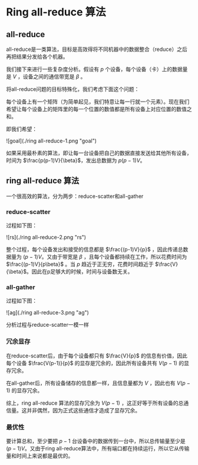 # Ring all-reduce 算法

## all-reduce

all-reduce是一类算法，目标是高效得将不同机器中的数据整合（reduce）之后再把结果分发给各个机器。

我们接下来进行一些复杂度分析。假设有 $p$ 个设备，每个设备（卡）上的数据量是 $V$ ，设备之间的通信带宽是 $\beta$ 。

将all-reduce问题的目标特殊化，我们考虑下面这个问题：

每个设备上有一个矩阵（为简单起见，我们特意让每一行就一个元素）。现在我们希望让每个设备上的矩阵里的每一个位置的数值都是所有设备上对应位置的数值之和。

即我们希望：

![goal](./ring all-reduce-1.png "goal")

如果采用最朴素的算法，即让每一台设备把自己的数据直接发送给其他所有设备，时间为 $\frac{p(p-1)V}{\beta}$，发出总数据为 $p(p-1)V$。

## ring all-reduce 算法

一个很高效的算法，分为两步：reduce-scatter和all-gather

### reduce-scatter

过程如下图：

![rs](./ring all-reduce-2.png "rs")

整个过程，每个设备发出和接受的信息都是 $\frac{(p-1)V}{p}$ ，因此传递总数据量为 $(p-1)V$。又由于带宽是 $\beta$ ，且每个设备都持续在工作，所以花费时间为 $\frac{(p-1)V}{p\beta}$ 。当 $p$ 趋近于正无穷，花费时间趋近于 $\frac{V}{\beta}$。因此在p足够大的时候，时间与设备数无关。

### all-gather

过程如下图：

![ag](./ring all-reduce-3.png "ag")

分析过程与reduce-scatter一模一样

### 冗余显存

在reduce-scatter后，由于每个设备都只有 $\frac{V}{p}$ 的信息有价值，因此每个设备 $\frac{V(p-1)}{p}$ 的显存是冗余的，因此所有设备共有 $V(p-1)$ 的显存冗余。

在all-gather后，所有设备储存的信息都一样，且信息量都为 $V$ ，因此也有 $V(p-1)$ 的显存冗余。

综上，ring all-reduce 算法的显存冗余为 $V(p-1)$ ，这正好等于所有设备的总通信量。这并非偶然，因为正式这些通信才造成了显存冗余。

### 最优性

要计算总和，至少要把 $p-1$ 台设备中的数据传到一台中，所以总传输量至少是 $(p-1)V$。又由于ring all-reduce算法中，所有端口都在持续运行，所以它从传输量和时间上来说都是最优的。